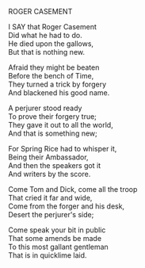 ROGER CASEMENT  
  
I SAY that Roger Casement  
Did what he had to do.  
He died upon the gallows,  
But that is nothing new.  
  
Afraid they might be beaten  
Before the bench of Time,  
They turned a trick by forgery  
And blackened his good name.  
  
A perjurer stood ready  
To prove their forgery true;  
They gave it out to all the world,  
And that is something new;  
  
For Spring Rice had to whisper it,  
Being their Ambassador,  
And then the speakers got it  
And writers by the score.  
  
Come Tom and Dick, come all the troop  
That cried it far and wide,  
Come from the forger and his desk,  
Desert the perjurer's side;  
  
Come speak your bit in public  
That some amends be made  
To this most gallant gentleman  
That is in quicklime laid.  
